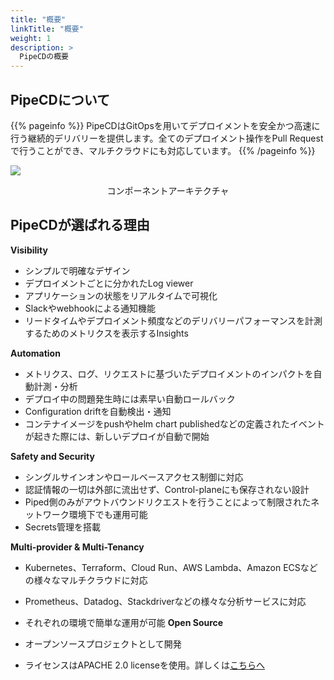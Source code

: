 ```yaml
---
title: "概要"
linkTitle: "概要"
weight: 1
description: >
  PipeCDの概要
---
```


## PipeCDについて

{{% pageinfo %}}
PipeCDはGitOpsを用いてデプロイメントを安全かつ高速に行う継続的デリバリーを提供します。全てのデプロイメント操作をPull Requestで行うことができ、マルチクラウドにも対応しています。
{{% /pageinfo %}}

![](/images/architecture-overview.png)
<p style="text-align: center;">
コンポーネントアーキテクチャ
</p>

## PipeCDが選ばれる理由

**Visibility**
- シンプルで明確なデザイン
- デプロイメントごとに分かれたLog viewer
- アプリケーションの状態をリアルタイムで可視化
- Slackやwebhookによる通知機能
- リードタイムやデプロイメント頻度などのデリバリーパフォーマンスを計測するためのメトリクスを表示するInsights

**Automation**
- メトリクス、ログ、リクエストに基づいたデプロイメントのインパクトを自動計測・分析
- デプロイ中の問題発生時には素早い自動ロールバック
- Configuration driftを自動検出・通知
- コンテナイメージをpushやhelm chart publishedなどの定義されたイベントが起きた際には、新しいデプロイが自動で開始

**Safety and Security**
- シングルサインオンやロールベースアクセス制御に対応
- 認証情報の一切は外部に流出せず、Control-planeにも保存されない設計
- Piped側のみがアウトバウンドリクエストを行うことによって制限されたネットワーク環境下でも運用可能
- Secrets管理を搭載

**Multi-provider & Multi-Tenancy**
- Kubernetes、Terraform、Cloud Run、AWS Lambda、Amazon ECSなどの様々なマルチクラウドに対応
- Prometheus、Datadog、Stackdriverなどの様々な分析サービスに対応
- それぞれの環境で簡単な運用が可能
**Open Source**

- オープンソースプロジェクトとして開発
- ライセンスはAPACHE 2.0 licenseを使用。詳しくは[こちらへ](https://github.com/pipe-cd/pipe/blob/master/LICENSE)
